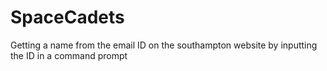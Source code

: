 # SpaceCadets
Getting a name from the email ID on the southampton website by inputting the ID in a command prompt
